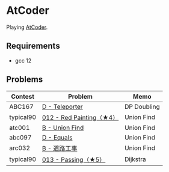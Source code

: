 # AtCoder

Playing [AtCoder](https://atcoder.jp/).

## Requirements

- gcc 12

## Problems

| Contest   | Problem                                                                             | Memo        |
| --------- | ----------------------------------------------------------------------------------- | ----------- |
| ABC167    | [D - Teleporter](https://atcoder.jp/contests/abc167/tasks/abc167_d)                 | DP Doubling |
| typical90 | [012 - Red Painting（★4）](https://atcoder.jp/contests/typical90/tasks/typical90_l) | Union Find  |
| atc001    | [B - Union Find](https://atcoder.jp/contests/atc001/tasks/unionfind_a)              | Union Find  |
| abc097    | [D - Equals](https://atcoder.jp/contests/abc097/tasks/arc097_b)                     | Union Find  |
| arc032    | [B - 道路工事](https://atcoder.jp/contests/arc032/tasks/arc032_2)                   | Union Find  |
| typical90 | [013 - Passing（★5）](https://atcoder.jp/contests/typical90/tasks/typical90_m)      | Dijkstra    |
